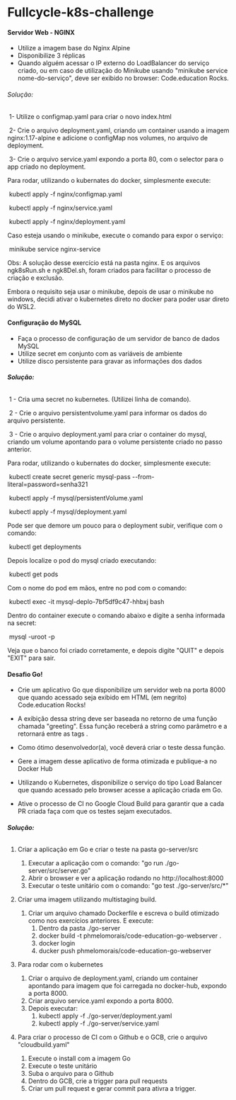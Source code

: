 # Fullcycle-k8s-challenge

#### **Servidor Web - NGINX**

- Utilize a imagem base do Nginx Alpine
- Disponibilize 3 réplicas
- Quando alguém acessar o IP externo do LoadBalancer do serviço criado, ou em caso de utilização do Minikube usando "minikube service nome-do-serviço", deve ser exibido no browser: Code.education Rocks.

###### Solução:

​	1- Utilize o configmap.yaml para criar o novo index.html

​	2- Crie o arquivo deployment.yaml, criando um container usando a imagem nginx:1.17-alpine e adicione o configMap nos volumes, no arquivo de deployment.

​	3- Crie o arquivo service.yaml expondo a porta 80, com o selector para o app criado no deployment.



Para rodar, utilizando o kubernates do docker, simplesmente execute: 

​	kubectl apply -f nginx/configmap.yaml

​	kubectl apply -f nginx/service.yaml

​	kubectl apply -f nginx/deployment.yaml



Caso esteja usando o minikube, execute o comando para expor o serviço:

​	minikube service nginx-service



Obs: A solução desse exercício está na pasta nginx. E os arquivos ngk8sRun.sh e ngk8Del.sh, foram criados para facilitar o processo de criação e exclusão.

Embora o requisito seja usar o minikube, depois de usar o minikube no windows, decidi ativar o kubernetes direto no docker para poder usar direto do WSL2.







#### **Configuração do MySQL**

- Faça o processo de configuração de um servidor de banco de dados MySQL
- Utilize secret em conjunto com as variáveis de ambiente
- Utilize disco persistente para gravar as informações dos dados

###### **Solução:**

​	1 - Cria uma secret no kubernetes.  (Utilizei linha de comando).

​	2 - Crie o arquivo persistentvolume.yaml para informar os dados do arquivo persistente.

​	3 - Crie o arquivo deployment.yaml para criar o container do mysql, criando um volume apontando para o volume persistente criado no passo anterior.



Para rodar, utilizando o kubernates do docker, simplesmente execute: 

​	kubectl create secret generic mysql-pass --from-literal=password=senha321

​	kubectl apply -f mysql/persistentVolume.yaml

​	kubectl apply -f mysql/deployment.yaml



Pode ser que demore um pouco para o deployment subir, verifique com o comando:

​	kubectl get deployments

Depois localize o pod do mysql criado executando: 

​	kubectl get pods

Com o nome do pod em mãos, entre no pod com o comando:

​	kubectl exec -it mysql-deplo-7bf5df9c47-hhbxj bash

Dentro do container execute o comando abaixo e digite a senha informada na secret:

​	mysql -uroot -p

Veja que o banco foi criado corretamente, e depois digite "QUIT" e depois "EXIT" para sair.







#### **Desafio Go!**

- Crie um aplicativo Go que disponibilize um servidor web na porta 8000 que quando acessado seja exibido em HTML (em negrito) Code.education Rocks!

- A exibição dessa string deve ser baseada no retorno de uma função chamada "greeting". Essa função receberá a string como parâmetro e a retornará entre as tags <b></b>.

- Como ótimo desenvolvedor(a), você deverá criar o teste dessa função.
- Gere a imagem desse aplicativo de forma otimizada e publique-a no Docker Hub
- Utilizando o Kubernetes, disponibilize o serviço do tipo Load Balancer que quando acessado pelo browser acesse a aplicação criada em Go.
- Ative o processo de CI no Google Cloud Build para garantir que a cada PR criada faça com que os testes sejam executados.



###### **Solução:**

1. Criar a aplicação em Go e criar o teste na pasta go-server/src

   1. Executar a aplicação com o comando: "go run ./go-server/src/server.go"
   2. Abrir o browser e ver a aplicação rodando no http://localhost:8000
   3. Executar o teste unitário com o comando: "go test ./go-server/src/*"

2. Criar uma imagem utilizando multistaging build.

   1. Criar um arquivo chamado Dockerfile e escreva o build otimizado como nos exercícios anteriores. E execute:
      1. Dentro da pasta ./go-server
      2. docker build -t phmelomorais/code-education-go-webserver .
      3. docker login
      4. ducker push phmelomorais/code-education-go-webserver

3. Para rodar com o kubernetes

   1. Criar o arquivo de deployment.yaml, criando um container apontando para imagem que foi carregada no docker-hub, expondo a porta 8000.
   2. Criar arquivo service.yaml expondo a porta 8000.
   3. Depois executar:
      1. kubectl apply -f ./go-server/deployment.yaml
      2. kubectl apply -f ./go-server/service.yaml

4. Para criar o processo de CI com o Github e o GCB, crie o arquivo "cloudbuild.yaml"

   1. Execute o install com a imagem Go
   2. Execute o teste unitário
   3. Suba o arquivo para o Github
   4. Dentro do GCB, crie a trigger para pull requests
   5. Criar um pull request e gerar commit para ativra a trigger.

   



